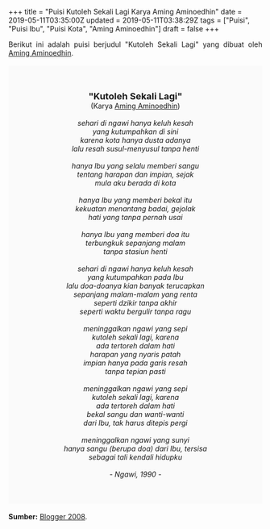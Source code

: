 +++
title = "Puisi Kutoleh Sekali Lagi Karya Aming Aminoedhin"
date = 2019-05-11T03:35:00Z
updated = 2019-05-11T03:38:29Z
tags = ["Puisi", "Puisi Ibu", "Puisi Kota", "Aming Aminoedhin"]
draft = false
+++

<div dir="ltr" style="text-align: left;" trbidi="on"><div dir="ltr" style="text-align: left;" trbidi="on"><div dir="ltr" style="text-align: left;" trbidi="on"><div style="text-align: justify;">Berikut ini adalah puisi berjudul "Kutoleh Sekali Lagi" yang dibuat oleh <a href="https://www.kompasiana.com/rudyuswantoro" target="_blank">Aming Aminoedhin</a>.</div><br /><div style="background: #FAFAFA; font-size: 14px; height: auto; margin: 0 auto; padding: 50px; text-align: center; width: auto;"><span style="font-size: 18px;"><b>"Kutoleh Sekali Lagi"</b></span><br />(Karya <a href="https://www.sekata.web.id/tags/aming-aminoedhin" target="_blank">Aming Aminoedhin</a>)<br /><br /><i>sehari di ngawi hanya keluh kesah<br />yang kutumpahkan di sini<br />karena kota hanya dusta adanya<br />lalu resah susul-menyusul tanpa henti<br /><br />hanya Ibu yang selalu memberi sangu<br />tentang harapan dan impian, sejak<br />mula aku berada di kota<br /><br />hanya Ibu yang memberi bekal itu<br />kekuatan menantang badai, gejolak<br />hati yang tanpa pernah usai<br /><br />hanya Ibu yang memberi doa itu<br />terbungkuk sepanjang malam<br />tanpa stasiun henti<br /><br />sehari di ngawi hanya keluh kesah<br />yang kutumpahkan pada Ibu<br />lalu doa-doanya kian banyak terucapkan<br />sepanjang malam-malam yang renta<br />seperti dzikir tanpa akhir<br />seperti waktu bergulir tanpa ragu<br /><br />meninggalkan ngawi yang sepi<br />kutoleh sekali lagi, karena<br />ada tertoreh dalam hati<br />harapan yang nyaris patah<br />impian hanya pada garis resah<br />tanpa tepian pasti<br /><br />meninggalkan ngawi yang sepi<br />kutoleh sekali lagi, karena<br />ada tertoreh dalam hati<br />bekal sangu dan wanti-wanti<br />dari Ibu, tak harus ditepis pergi<br /><br />meninggalkan ngawi yang sunyi<br />hanya sangu (berupa doa) dari Ibu, tersisa<br />sebagai tali kendali hidupku<br /><br />- Ngawi, 1990 -</i> </div></div></div><div style="text-align: justify;"><br /></div><div style="text-align: justify;"><b>Sumber:</b> <a href="http://amingaminoedhin.blogspot.com/2008/06/puisi-puisi-ngawi.html" target="_blank">Blogger 2008</a>.</div></div>
